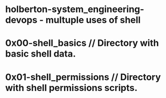 # holberton-system_engineering-devops - multuple uses of shell

# 0x00-shell_basics // Directory with basic shell data.

# 0x01-shell_permissions // Directory with shell permissions scripts.
